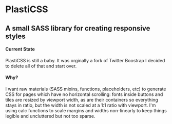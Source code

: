 # PlastiCSS

## A small SASS library for creating responsive styles

#### Current State

PlastiCSS is still a baby. It was orginally a fork of Twitter Boostrap I decided to delete all of that and start over. 

#### Why?

I want raw materials (SASS mixins, functions, placeholders, etc) to generate CSS for pages which have no horizontal scrolling: fonts inside buttons and tiles are resized by viewport width, as are their containers so everything stays in ratio, but the width is not scaled at a 1:1 ratio with viewport. I'm using calc functions to scale margins and widths non-linearly to keep things legible and uncluttered but not too sparse. 
